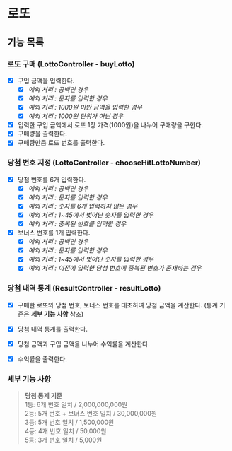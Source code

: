 # 로또

## 기능 목록

### 로또 구매 (LottoController - buyLotto)
- [x] 구입 금액을 입력한다.
  - [x] _예외 처리 : 공백인 경우_
  - [x] _예외 처리 : 문자를 입력한 경우_
  - [x] _예외 처리 : 1000원 미만 금액을 입력한 경우_
  - [x] _예외 처리 : 1000원 단위가 아닌 경우_
- [x] 입력한 구입 금액에서 로또 1장 가격(1000원)을 나누어 구매량을 구한다.
- [x] 구매량을 출력한다.
- [x] 구매량만큼 로또 번호를 출력한다.

### 당첨 번호 지정 (LottoController - chooseHitLottoNumber)
- [x] 당첨 번호를 6개 입력한다.
  - [x] _예외 처리 : 공백인 경우_
  - [x] _예외 처리 : 문자를 입력한 경우_
  - [x] _예외 처리 : 숫자를 6개 입력하지 않은 경우_
  - [x] _예외 처리 : 1~45에서 벗어난 숫자를 입력한 경우_
  - [x] _예외 처리 : 중복된 번호를 입력한 경우_
- [x] 보너스 번호를 1개 입력한다.
  - [x] _예외 처리 : 공백인 경우_
  - [x] _예외 처리 : 문자를 입력한 경우_
  - [x] _예외 처리 : 1~45에서 벗어난 숫자를 입력한 경우_
  - [x] _예외 처리 : 이전에 입력한 당첨 번호에 중복된 번호가 존재하는 경우_

### 당첨 내역 통계 (ResultController - resultLotto)
- [x] 구매한 로또와 당첨 번호, 보너스 번호를 대조하여 당첨 금액을 계산한다. (통계 기준은 **세부 기능 사항** 참조)
- [x] 당첨 내역 통계를 출력한다.
- [x] 당첨 금액과 구입 금액을 나누어 수익률을 계산한다.
- [x] 수익률을 출력한다.


### 세부 기능 사항
> **당첨 통계 기준**<br>
1등: 6개 번호 일치 / 2,000,000,000원<br>
2등: 5개 번호 + 보너스 번호 일치 / 30,000,000원<br>
3등: 5개 번호 일치 / 1,500,000원<br>
4등: 4개 번호 일치 / 50,000원<br>
5등: 3개 번호 일치 / 5,000원<br>
